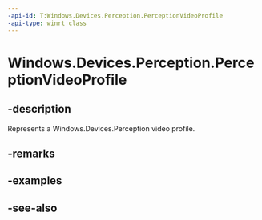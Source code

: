 ```yaml
---
-api-id: T:Windows.Devices.Perception.PerceptionVideoProfile
-api-type: winrt class
---
```


<!-- Class syntax.
public class PerceptionVideoProfile : Windows.Devices.Perception.IPerceptionVideoProfile
-->

# Windows.Devices.Perception.PerceptionVideoProfile

## -description
Represents a Windows.Devices.Perception video profile.

## -remarks


## -examples

## -see-also
